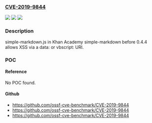 ### [CVE-2019-9844](https://cve.mitre.org/cgi-bin/cvename.cgi?name=CVE-2019-9844)
![](https://img.shields.io/static/v1?label=Product&message=n%2Fa&color=blue)
![](https://img.shields.io/static/v1?label=Version&message=n%2Fa&color=blue)
![](https://img.shields.io/static/v1?label=Vulnerability&message=n%2Fa&color=brighgreen)

### Description

simple-markdown.js in Khan Academy simple-markdown before 0.4.4 allows XSS via a data: or vbscript: URI.

### POC

#### Reference
No POC found.

#### Github
- https://github.com/ossf-cve-benchmark/CVE-2019-9844
- https://github.com/ossf-cve-benchmark/CVE-2019-9844
- https://github.com/ossf-cve-benchmark/CVE-2019-9844

